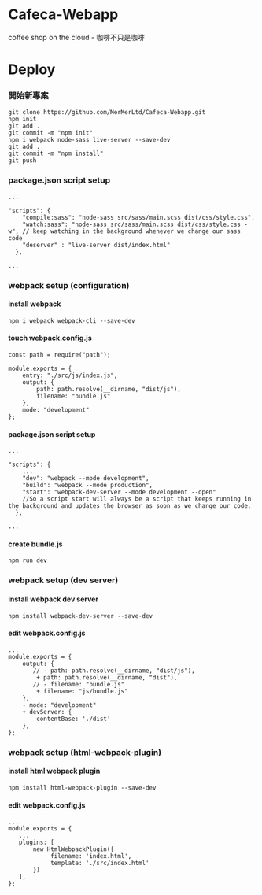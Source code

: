 # Cafeca-Webapp
coffee shop on the cloud - 咖啡不只是咖啡
# Deploy
### 開始新專案
```shell
git clone https://github.com/MerMerLtd/Cafeca-Webapp.git
npm init
git add .
git commit -m "npm init"
npm i webpack node-sass live-server --save-dev
git add .
git commit -m "npm install"
git push
```
### package.json script setup
```shell
...

"scripts": {
    "compile:sass": "node-sass src/sass/main.scss dist/css/style.css",
    "watch:sass": "node-sass src/sass/main.scss dist/css/style.css -w", // keep watching in the background whenever we change our sass code
    "deserver" : "live-server dist/index.html"
  },
  
...
```
### webpack setup (configuration)
#### install webpack
```shell
npm i webpack webpack-cli --save-dev
```
#### touch webpack.config.js
```shell
const path = require("path");

module.exports = {
    entry: "./src/js/index.js",
    output: {
        path: path.resolve(__dirname, "dist/js"),
        filename: "bundle.js"
    },
    mode: "development"
};
```
#### package.json script setup
```shell
...

"scripts": {
    ...
    "dev": "webpack --mode development",
    "build": "webpack --mode production",
    "start": "webpack-dev-server --mode development --open" 
    //So a script start will always be a script that keeps running in the background and updates the browser as soon as we change our code.
  },
  
...
```
#### create bundle.js
```shell
npm run dev
```
### webpack setup (dev server)
#### install webpack dev server
```shell
npm install webpack-dev-server --save-dev
```
#### edit webpack.config.js
```shell
...
module.exports = {
    output: {
       // - path: path.resolve(__dirname, "dist/js"),
        + path: path.resolve(__dirname, "dist"),
       // - filename: "bundle.js"
        + filename: "js/bundle.js"
    },
    - mode: "development"
    + devServer: {
        contentBase: './dist'
    },
};
```
### webpack setup (html-webpack-plugin)
#### install html webpack plugin
```shell
npm install html-webpack-plugin --save-dev
```
#### edit webpack.config.js

```shell
...
module.exports = {
   ...
   plugins: [
       new HtmlWebpackPlugin({
            filename: 'index.html',
            template: './src/index.html'
       })
   ],
};
```
